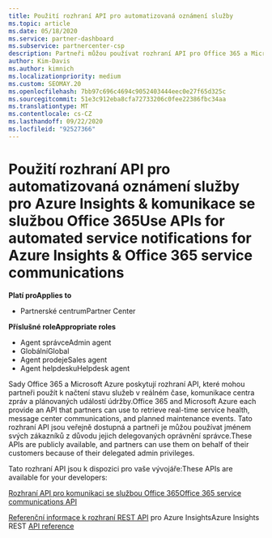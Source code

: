```yaml
---
title: Použití rozhraní API pro automatizovaná oznámení služby
ms.topic: article
ms.date: 05/18/2020
ms.service: partner-dashboard
ms.subservice: partnercenter-csp
description: Partneři můžou používat rozhraní API pro Office 365 a Microsoft Azure partneři pro stav služeb v reálném čase, komunikaci centra zpráv a plánované události údržby.
author: Kim-Davis
ms.author: kimnich
ms.localizationpriority: medium
ms.custom: SEOMAY.20
ms.openlocfilehash: 7bb97c696c4694c9052403444eec0e27f65d325c
ms.sourcegitcommit: 51e3c912eba8cfa72733206c0fee22386fbc34aa
ms.translationtype: MT
ms.contentlocale: cs-CZ
ms.lasthandoff: 09/22/2020
ms.locfileid: "92527366"
---
```

# <a name="use-apis-for-automated-service-notifications-for-azure-insights--office-365-service-communications"></a><span data-ttu-id="19c81-103">Použití rozhraní API pro automatizovaná oznámení služby pro Azure Insights & komunikace se službou Office 365</span><span class="sxs-lookup"><span data-stu-id="19c81-103">Use APIs for automated service notifications for Azure Insights & Office 365 service communications</span></span>

<span data-ttu-id="19c81-104">**Platí pro**</span><span class="sxs-lookup"><span data-stu-id="19c81-104">**Applies to**</span></span>

-  <span data-ttu-id="19c81-105">Partnerské centrum</span><span class="sxs-lookup"><span data-stu-id="19c81-105">Partner Center</span></span>

<span data-ttu-id="19c81-106">**Příslušné role**</span><span class="sxs-lookup"><span data-stu-id="19c81-106">**Appropriate roles**</span></span>

- <span data-ttu-id="19c81-107">Agent správce</span><span class="sxs-lookup"><span data-stu-id="19c81-107">Admin agent</span></span>
- <span data-ttu-id="19c81-108">Globální</span><span class="sxs-lookup"><span data-stu-id="19c81-108">Global</span></span> 
- <span data-ttu-id="19c81-109">Agent prodeje</span><span class="sxs-lookup"><span data-stu-id="19c81-109">Sales agent</span></span>
- <span data-ttu-id="19c81-110">Agent helpdesku</span><span class="sxs-lookup"><span data-stu-id="19c81-110">Helpdesk agent</span></span>

<span data-ttu-id="19c81-111">Sady Office 365 a Microsoft Azure poskytují rozhraní API, které mohou partneři použít k načtení stavu služeb v reálném čase, komunikace centra zpráv a plánovaných událostí údržby.</span><span class="sxs-lookup"><span data-stu-id="19c81-111">Office 365 and Microsoft Azure each provide an API that partners can use to retrieve real-time service health, message center communications, and planned maintenance events.</span></span> <span data-ttu-id="19c81-112">Tato rozhraní API jsou veřejně dostupná a partneři je můžou používat jménem svých zákazníků z důvodu jejich delegovaných oprávnění správce.</span><span class="sxs-lookup"><span data-stu-id="19c81-112">These APIs are publicly available, and partners can use them on behalf of their customers because of their delegated admin privileges.</span></span>

<span data-ttu-id="19c81-113">Tato rozhraní API jsou k dispozici pro vaše vývojáře:</span><span class="sxs-lookup"><span data-stu-id="19c81-113">These APIs are available for your developers:</span></span>

[<span data-ttu-id="19c81-114">Rozhraní API pro komunikaci se službou Office 365</span><span class="sxs-lookup"><span data-stu-id="19c81-114">Office 365 service communications API</span></span>](/office/office-365-management-api/office-365-service-communications-api-reference)


<span data-ttu-id="19c81-115">[Referenční informace k rozhraní REST API](/rest/api/monitor/) pro Azure Insights</span><span class="sxs-lookup"><span data-stu-id="19c81-115">Azure Insights REST [API reference](/rest/api/monitor/)</span></span>

 

 
